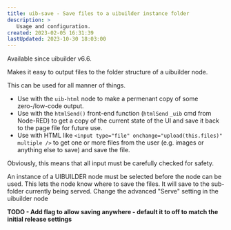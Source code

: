```yaml
---
title: uib-save - Save files to a uibuilder instance folder
description: >
   Usage and configuration.
created: 2023-02-05 16:31:39
lastUpdated: 2023-10-30 18:03:00
---
```


Available since uibuilder v6.6.

Makes it easy to output files to the folder structure of a uibuilder node.

This can be used for all manner of things.

* Use with the `uib-html` node to make a permenant copy of some zero-/low-code output.
* Use with the `htmlSend()` front-end function (`htmlSend` `_uib` cmd from Node-RED) to get a copy of the current state of the UI and save it back to the page file for future use.
* Use with HTML like `<input type="file" onchange="upload(this.files)" multiple />` to get one or more files from the user (e.g. images or anything else to save) and save the file.

Obviously, this means that all input must be carefully checked for safety.

An instance of a UIBUILDER node must be selected before the node can be used. This lets the node know where to save the files. It will save to the sub-folder currently being served. Change the advanced "Serve" setting in the uibuilder node

**TODO - Add flag to allow saving anywhere - default it to off to match the initial release settings**
